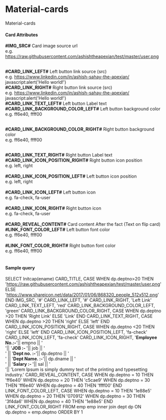 # Material-cards
Material-cards

<h4>Card Attributes</h4>

<b>#IMG_SRC#</b> Card image source url <br>
e.g. https://raw.githubusercontent.com/ashishtheapexian/test/master/user.png <br><br>

<b>#CARD_LINK_LEFT#</b> Left button link source (src)<br>
e.g. https://www.linkedin.com/in/ashish-sahay-the-apexian/ <br>
javascript:alert('Hello world!')<br>
<b>#CARD_LINK_RIGHT#</b> Right button link source (src)<br>
e.g. https://www.linkedin.com/in/ashish-sahay-the-apexian/ <br>
javascript:alert('Hello world!')<br>
<b>#CARD_LINK_TEXT_LEFT#</b> Left button Label text<br>
<b>#CARD_LINK_BACKGROUND_COLOR_LEFT#</b> Left button background color <br>
e.g. ff6e40, ffff00<br><br>

<b>#CARD_LINK_BACKGROUND_COLOR_RIGHT#</b> Right button background color<br>
e.g. ff6e40, ffff00<br><br>
 
<b>#CARD_LINK_TEXT_RIGHT#</b> Right button Label text<br>
<b>#CARD_LINK_ICON_POSITION_RIGHT#</b> Right button icon position <br>
e.g. left, right<br><br>
<b>#CARD_LINK_ICON_POSITION_LEFT#</b> Left button icon position <br>
e.g. left, right<br><br>
<b>#CARD_LINK_ICON_LEFT#</b> Left button icon<br>
e.g. fa-check, fa-user<br><br>
<b>#CARD_LINK_ICON_RIGHT#</b> Right button icon<br>
e.g. fa-check, fa-user<br><br>
<b>#CARD_REVEAL_CONTENT#</b> Card content After the fact (Text on flip card)<br>
<b>#LINK_FONT_COLOR_LEFT#</b> Left button font color <br>
e.g. ff6e40, ffff00<br><br>
<b>#LINK_FONT_COLOR_RIGHT#</b> Right button font color <br>
e.g. ff6e40, ffff00<br><br>

<h4>Sample query</h4>

SELECT Initcap(ename) CARD_TITLE, 
       CASE WHEN dp.deptno>20 THEN 
			'https://raw.githubusercontent.com/ashishtheapexian/test/master/user.png' 
        ELSE 
			'https://www.shareicon.net/data/2017/01/06/868320_people_512x512.png' 
		END IMG_SRC, 
		'#' CARD_LINK_LEFT, 
		'#' CARD_LINK_RIGHT, 
		'Left Link' CARD_LINK_TEXT_LEFT, 
		'red' CARD_LINK_BACKGROUND_COLOR_LEFT, 
		'green' CARD_LINK_BACKGROUND_COLOR_RIGHT, 
		CASE WHEN dp.deptno >20 THEN 'Right Link' 
			ELSE 'Link' END  CARD_LINK_TEXT_RIGHT, 
		CASE WHEN dp.deptno >20 THEN 'right' 
			ELSE 'left' END CARD_LINK_ICON_POSITION_RIGHT, 
		CASE WHEN dp.deptno <20 THEN 'right' 
			ELSE 'left' END CARD_LINK_ICON_POSITION_LEFT, 
		'fa-check' CARD_LINK_ICON_LEFT, 
		'fa-check' CARD_LINK_ICON_RIGHT, 
		'<b>Employee No.:-</b>'|| empno || ' <br> '|| 
		'<b>JOB :- </b>'|| job || ' <br> ' || 
		'<b>Dept no. :-</b>'|| dp.deptno || ' <br> ' || 
		'<b>Dept Name. :-</b>'|| dp.dname || ' <br> ' || 
		'<b>Salary :- </b>'|| sal || ' <br> '|| 
		'Lorem Ipsum is simply dummy text of the printing and typesetting industry.' 
		CARD_REVEAL_CONTENT, 
		CASE WHEN dp.deptno = 10 THEN 'ff6e40' 
		WHEN dp.deptno = 20 THEN 'c5cae9' 
		WHEN dp.deptno = 30 THEN 'ff6e40' 
		WHEN dp.deptno = 40 THEN 'ffff00' 
		END 
		LINK_FONT_COLOR_LEFT, 
		CASE WHEN dp.deptno = 10 THEN '1e88e5' 
		WHEN dp.deptno = 20 THEN '070912' 
		WHEN dp.deptno = 30 THEN '3f4da6' 
		WHEN dp.deptno = 40 THEN '1e88e5' 
		END 
		LINK_FONT_COLOR_RIGHT 
FROM emp emp 
inner join dept dp 
ON dp.deptno = emp.deptno 
ORDER BY 1

